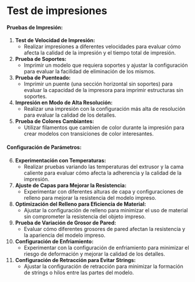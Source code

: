 # Test de impresiones



#### Pruebas de Impresión:

1. **Test de Velocidad de Impresión:**
   * Realizar impresiones a diferentes velocidades para evaluar cómo afecta la calidad de la impresión y el tiempo total de impresión.
2. **Prueba de Soportes:**
   * Imprimir un modelo que requiera soportes y ajustar la configuración para evaluar la facilidad de eliminación de los mismos.
3. **Prueba de Puenteado:**
   * Imprimir un puente (una sección horizontal sin soportes) para evaluar la capacidad de la impresora para imprimir estructuras sin soportes.
4. **Impresión en Modo de Alta Resolución:**
   * Realizar una impresión con la configuración más alta de resolución para evaluar la calidad de los detalles.
5. **Prueba de Colores Cambiantes:**
   * Utilizar filamentos que cambien de color durante la impresión para crear modelos con transiciones de color interesantes.

#### Configuración de Parámetros:

6. **Experimentación con Temperaturas:**
   * Realizar pruebas variando las temperaturas del extrusor y la cama caliente para evaluar cómo afecta la adherencia y la calidad de la impresión.
7. **Ajuste de Capas para Mejorar la Resistencia:**
   * Experimentar con diferentes alturas de capa y configuraciones de relleno para mejorar la resistencia del modelo impreso.
8. **Optimización del Relleno para Eficiencia de Material:**
   * Ajustar la configuración de relleno para minimizar el uso de material sin comprometer la resistencia del objeto impreso.
9. **Prueba de Variación de Grosor de Pared:**
   * Evaluar cómo diferentes grosores de pared afectan la resistencia y la apariencia del modelo impreso.
10. **Configuración de Enfriamiento:**
    * Experimentar con la configuración de enfriamiento para minimizar el riesgo de deformación y mejorar la calidad de los detalles.
11. **Configuración de Retracción para Evitar Strings:**
    * Ajustar la configuración de retracción para minimizar la formación de strings o hilos entre las partes del modelo.
